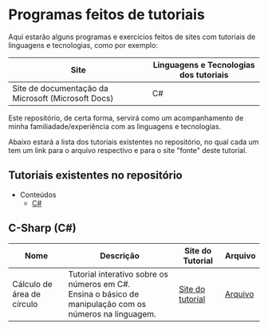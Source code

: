 # Programas feitos de tutoriais

Aqui estarão alguns programas e exercícios feitos de sites com tutoriais de linguagens e tecnologias, como por exemplo:

Site|Linguagens e Tecnologias dos tutoriais
--|--
Site de documentação da Microsoft (Microsoft Docs)|C#

Este repositório, de certa forma, servirá como um acompanhamento de minha familiadade/experiência com as linguagens e tecnologias.

Abaixo estará a lista dos tutoriais existentes no repositório, no qual cada um tem um link para o arquivo respectivo e para o site "fonte" deste tutorial.

## Tutoriais existentes no repositório

- Conteúdos
	- [C#](#c-sharp-c)


## C-Sharp (C#)

Nome|Descrição|Site do Tutorial|Arquivo
--|--|--|--
Cálculo de área de círculo|Tutorial interativo sobre os números em C#.<br>Ensina o básico de manipulação com os números na linguagem.|[Site do tutorial](https://docs.microsoft.com/pt-br/dotnet/csharp/tutorials/intro-to-csharp/numbers-in-csharp?tutorial-step=5)|[Arquivo](https://github.com/rt-oliveira/Programas-e-Exercicios-de-tutoriais/blob/master/C%23/C%C3%A1lculo%20de%20%C3%A1rea%20de%20c%C3%ADrculo.cs)|
	
